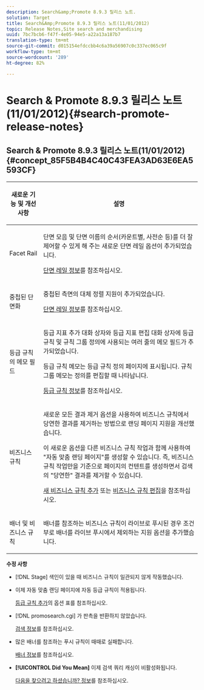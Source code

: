 ```yaml
---
description: Search&amp;Promote 8.9.3 릴리스 노트.
solution: Target
title: Search&Amp;Promote 8.9.3 릴리스 노트(11/01/2012)
topic: Release Notes,Site search and merchandising
uuid: 7bc7bcb6-f47f-4e05-94e5-a22a13a187b7
translation-type: tm+mt
source-git-commit: d015154efdccbb4c6a39a56907c0c337ec065c9f
workflow-type: tm+mt
source-wordcount: '289'
ht-degree: 82%

---
```



# Search &amp; Promote 8.9.3 릴리스 노트(11/01/2012){#search-promote-release-notes}

## Search &amp; Promote 8.9.3 릴리스 노트(11/01/2012) {#concept_85F5B4B4C40C43FEA3AD63E6EA5593CF}

<table> 
 <thead> 
  <tr> 
   <th colname="col1" class="entry"> <p>새로운 기능 및 개선 사항 </p> </th> 
   <th colname="col2" class="entry"> <p>설명 </p> </th> 
  </tr> 
 </thead>
 <tbody> 
  <tr> 
   <td colname="col1"> <p>Facet Rail </p> </td> 
   <td colname="col2"> <p> 
     <!--3309390-->단면 모음 및 단면 이름의 순서(카운트별, 사전순 등)를 더 잘 제어할 수 있게 해 주는 새로운 <span class="uicontrol">단면 레일</span> 옵션이 추가되었습니다. </p> <p><a href="../c-about-design-menu/c-about-facet-rails.md#concept_1FDC8BCDFFC84A0889DA670F63D5F6DB" format="dita" scope="local">단면 레일 정보</a>를 참조하십시오. </p> </td> 
  </tr> 
  <tr> 
   <td colname="col1"> <p> 중첩된 단면화 </p> </td> 
   <td colname="col2"> <p> 중첩된 측면의 대체 정렬 지원이 추가되었습니다. </p> <p><a href="../c-about-design-menu/c-about-facet-rails.md#concept_1FDC8BCDFFC84A0889DA670F63D5F6DB" format="dita" scope="local">단면 레일 정보</a>를 참조하십시오. </p> </td> 
  </tr> 
  <tr> 
   <td colname="col1"> <p>등급 규칙의 메모 필드 </p> </td> 
   <td colname="col2"> <p> 
     <!--3063772--><span class="wintitle"> 등급 지표 추가</span> 대화 상자와 <span class="wintitle">등급 지표 편집</span> 대화 상자에 등급 규칙 및 규칙 그룹 정의에 사용되는 여러 줄의 <span class="wintitle">메모</span> 필드가 추가되었습니다. </p> <p>등급 규칙 메모는 <span class="wintitle">등급 규칙 정의</span> 페이지에 표시됩니다. 규칙 그룹 메모는 정의를 편집할 때 나타납니다. </p> <p><a href="../c-about-rules-menu/c-about-ranking-rules.md#concept_F555C076759B4E81B925441CFE707397" format="dita" scope="local">등급 규칙 정보</a>를 참조하십시오. </p> </td> 
  </tr> 
  <tr> 
   <td colname="col1"> <p>비즈니스 규칙 </p> </td> 
   <td colname="col2"> <p> 
     <!--3331637--> 새로운 <span class="uicontrol">모든 결과 제거</span> 옵션을 사용하여 비즈니스 규칙에서 당연한 결과를 제거하는 방법으로 랜딩 페이지 지원을 개선했습니다. </p> <p>이 새로운 옵션을 다른 비즈니스 규칙 작업과 함께 사용하여 "자동 맞춤 랜딩 페이지"를 생성할 수 있습니다. 즉, 비즈니스 규칙 작업만을 기준으로 페이지의 컨텐트를 생성하면서 검색의 "당연한" 결과를 제거할 수 있습니다. </p> <p><a href="../c-about-rules-menu/c-about-business-rules.md#task_BD3B31ED48BB4B1B8F1DCD3BFA2528E7" format="dita" scope="local">새 비즈니스 규칙 추가</a> 또는 <a href="../c-about-rules-menu/c-about-business-rules.md#task_375CFA75D1D94D9E92A35DE1228E5087" format="dita" scope="local">비즈니스 규칙 편집</a>을 참조하십시오. </p> </td> 
  </tr> 
  <tr> 
   <td colname="col1"> <p>배너 및 비즈니스 규칙 </p> </td> 
   <td colname="col2"> <p> 배너를 참조하는 비즈니스 규칙이 라이브로 푸시된 경우 조건부로 배너를 라이브 푸시에서 제외하는 지원 옵션을 추가했습니다. </p> </td> 
  </tr> 
 </tbody> 
</table>

**수정 사항**

* [!DNL Stage] 색인이 있을 때 비즈니스 규칙이 일관되지 않게 작동했습니다.
* 이제 자동 맞춤 랜딩 페이지에 자동 등급 규칙이 적용됩니다.

   [등급 규칙 추가](../c-about-rules-menu/c-about-ranking-rules.md#task_A132789FD4E5423DAD090DCDA7311E8A)의 옵션 표를 참조하십시오.

* [!DNL promosearch.cgi] 가 판촉을 반환하지 않았습니다.

   [검색 정보](../c-about-settings-menu/c-about-searching-menu.md#concept_207105CF26B1448F8A3D223787C56AB8)를 참조하십시오.

* 많은 배너를 참조하는 푸시 규칙이 때때로 실패합니다.

   [배너 정보](../c-about-design-menu/c-about-banners.md#concept_5BBE01FEC6134393B43CC917C8CC64DA)를 참조하십시오.

* **[!UICONTROL Did You Mean]** 이제 검색 쿼리 캐싱이 비활성화됩니다.

   [다음을 찾으려고 하셨습니까? 정보](../c-about-linguistics-menu/c-about-did-you-mean.md#concept_7D4F3C29EF184B538B8AE2ECAE0CDC5E)를 참조하십시오.

